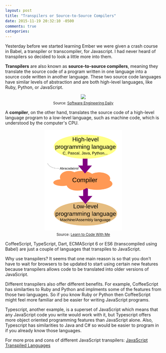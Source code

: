 ```yaml
---
layout: post
title: "Transpilers or Source-to-Source Compilers"
date: 2015-11-19 20:32:10 -0500
comments: true
categories: 
---
```


Yesterday before we started learning Ember we were given a crash course in Babel, a transpiler or transcompiler, for Javascript.  I had never heard of transpilers so decided to look a little more into them.

<b>Transpilers</b> are also known as <b>source-to-source compilers</b>, meaning they translate the source code of a program written in one language into a source code written in another language.  These two source code languages have similar levels of abstraction and are both high-level languages, like Ruby, Python, or JavaScript.

<center><img src= "http://qph.is.quoracdn.net/main-qimg-13f269ab119b5c97abf0ad52c57fffac?convert_to_webp=true">
<br><small>Source: <a href ="http://softwareengineeringdaily.com/2015/07/30/transpiler-tradeoffs-typescript-coffeescript-es6/">Software Engineering Daily</a></small></center>
</center>


A <b>compiler</b>, on the other hand, translates the source code of a high-level language program to a low-level language, such as machine code, which is understood by the computer's CPU.

<center><img src="images/high-to-low-level-languages.png" width=250px>
<br><small>Source: <a href ="http://learntocodewith.me/programming/source-code">Learn to Code With Me</a></small></center>

CoffeeScript, TypeScript, Dart, ECMAScript 6 or ES6 (transcompiled using Babel) are just a couple of languages that transpiles to JavaScript.

Why use transpilers?  It seems that one main reason is so that you don't have to wait for browsers to be updated to start using certain new features because transpilers allows code to be translated into older versions of JavaScript.

Different transpilers also offer different benefits.  For example, CoffeeScript has similarties to Ruby and Python and implments some of the features from those two languages.  So if you know Ruby or Python then CoffeeScript might feel more familiar and be easier for writing JavaScript programs. 

Typescript, another example, is a superset of JavaScript which means that any JavaScript code you write would work with it, but Typescript offers more object oriented programming features than JavaScript alone.  Also, Typescript has similarities to Java and C# so would be easier to program in if you already know those languages.

For more pros and cons of different JavaScript transpilers: <a href = "http://jessewarden.com/2015/02/javascript-transpiled-languages.html">
JavaScript Transpiled Languages</a>